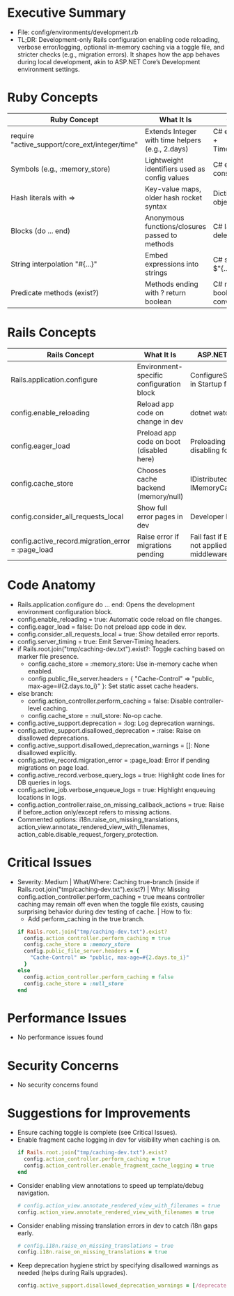 # Executive Summary
- File: config/environments/development.rb
- TL;DR: Development-only Rails configuration enabling code reloading, verbose error/logging, optional in-memory caching via a toggle file, and stricter checks (e.g., migration errors). It shapes how the app behaves during local development, akin to ASP.NET Core’s Development environment settings.

# Ruby Concepts
| Ruby Concept | What It Is | C#/TS Analogy |
| --- | --- | --- |
| require "active_support/core_ext/integer/time" | Extends Integer with time helpers (e.g., 2.days) | C# extension methods + TimeSpan.FromDays(2) |
| Symbols (e.g., :memory_store) | Lightweight identifiers used as config values | C# enums or named constants |
| Hash literals with => | Key-value maps, older hash rocket syntax | Dictionary<string, object> initialization |
| Blocks (do ... end) | Anonymous functions/closures passed to methods | C# lambdas/Action delegates |
| String interpolation "#{...}" | Embed expressions into strings | C# string interpolation $"{...}" |
| Predicate methods (exist?) | Methods ending with ? return boolean | C# methods returning bool, naming convention like Exists |

# Rails Concepts
| Rails Concept | What It Is | ASP.NET/React Analogy |
| --- | --- | --- |
| Rails.application.configure | Environment-specific configuration block | ConfigureServices/Configure in Startup for Development |
| config.enable_reloading | Reload app code on change in dev | dotnet watch / Hot Reload |
| config.eager_load | Preload app code on boot (disabled here) | Preloading assemblies or disabling for faster dev start |
| config.cache_store | Chooses cache backend (memory/null) | IDistributedCache / IMemoryCache selection |
| config.consider_all_requests_local | Show full error pages in dev | Developer Exception Page |
| config.active_record.migration_error = :page_load | Raise error if migrations pending | Fail fast if EF Core migrations not applied (custom middleware) |

# Code Anatomy
- Rails.application.configure do ... end: Opens the development environment configuration block.
- config.enable_reloading = true: Automatic code reload on file changes.
- config.eager_load = false: Do not preload app code in dev.
- config.consider_all_requests_local = true: Show detailed error reports.
- config.server_timing = true: Emit Server-Timing headers.
- if Rails.root.join("tmp/caching-dev.txt").exist?: Toggle caching based on marker file presence.
  - config.cache_store = :memory_store: Use in-memory cache when enabled.
  - config.public_file_server.headers = { "Cache-Control" => "public, max-age=#{2.days.to_i}" }: Set static asset cache headers.
- else branch:
  - config.action_controller.perform_caching = false: Disable controller-level caching.
  - config.cache_store = :null_store: No-op cache.
- config.active_support.deprecation = :log: Log deprecation warnings.
- config.active_support.disallowed_deprecation = :raise: Raise on disallowed deprecations.
- config.active_support.disallowed_deprecation_warnings = []: None disallowed explicitly.
- config.active_record.migration_error = :page_load: Error if pending migrations on page load.
- config.active_record.verbose_query_logs = true: Highlight code lines for DB queries in logs.
- config.active_job.verbose_enqueue_logs = true: Highlight enqueuing locations in logs.
- config.action_controller.raise_on_missing_callback_actions = true: Raise if before_action only/except refers to missing actions.
- Commented options: i18n.raise_on_missing_translations, action_view.annotate_rendered_view_with_filenames, action_cable.disable_request_forgery_protection.

# Critical Issues
- Severity: Medium | What/Where: Caching true-branch (inside if Rails.root.join("tmp/caching-dev.txt").exist?) | Why: Missing config.action_controller.perform_caching = true means controller caching may remain off even when the toggle file exists, causing surprising behavior during dev testing of cache. | How to fix:
  - Add perform_caching in the true branch.
  ```ruby
  if Rails.root.join("tmp/caching-dev.txt").exist?
    config.action_controller.perform_caching = true
    config.cache_store = :memory_store
    config.public_file_server.headers = {
      "Cache-Control" => "public, max-age=#{2.days.to_i}"
    }
  else
    config.action_controller.perform_caching = false
    config.cache_store = :null_store
  end
  ```

# Performance Issues
- No performance issues found

# Security Concerns
- No security concerns found

# Suggestions for Improvements
- Ensure caching toggle is complete (see Critical Issues).
- Enable fragment cache logging in dev for visibility when caching is on.
  ```ruby
  if Rails.root.join("tmp/caching-dev.txt").exist?
    config.action_controller.perform_caching = true
    config.action_controller.enable_fragment_cache_logging = true
  end
  ```
- Consider enabling view annotations to speed up template/debug navigation.
  ```ruby
  # config.action_view.annotate_rendered_view_with_filenames = true
  config.action_view.annotate_rendered_view_with_filenames = true
  ```
- Consider enabling missing translation errors in dev to catch i18n gaps early.
  ```ruby
  # config.i18n.raise_on_missing_translations = true
  config.i18n.raise_on_missing_translations = true
  ```
- Keep deprecation hygiene strict by specifying disallowed warnings as needed (helps during Rails upgrades).
  ```ruby
  config.active_support.disallowed_deprecation_warnings = [/deprecated_api_name/]
  ```